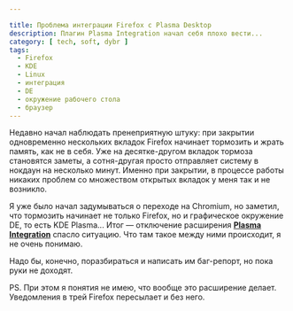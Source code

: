 ```yaml
---

title: Проблема интеграции Firefox с Plasma Desktop
description: Плагин Plasma Integration начал себя плохо вести...
category: [ tech, soft, dybr ]
tags:
  - Firefox
  - KDE
  - Linux
  - интеграция
  - DE
  - окружение рабочего стола
  - браузер
---
```

Недавно начал наблюдать пренеприятную штуку: при закрытии одновременно нескольких вкладок Firefox
начинает тормозить и жрать память, как не в себя. Уже на десятке-другом вкладок тормоза становятся
заметы, а сотня-другая просто отправляет систему в нокдаун на несколько минут. Именно при закрытии,
в процессе работы никаких проблем со множеством открытых вкладок у меня так и не возникло.

Я уже было начал задумываться о переходе на Chromium, но заметил, что тормозить начинает не только
Firefox, но и графическое окружение DE, то есть KDE Plasma... Итог — отключение расширения **[Plasma
Integration][plugin]** спасло ситуацию. Что там такое между ними происходит, я не очень понимаю.

Надо бы, конечно, поразбираться и написать им баг-репорт, но пока руки не доходят.

PS. При этом я понятия не имею, что вообще это расширение делает. Уведомления в трей Firefox пересылает
и без него.

[plugin]: https://addons.mozilla.org/ru/firefox/addon/plasma-integration/ "Add-On Plasma Integration"
